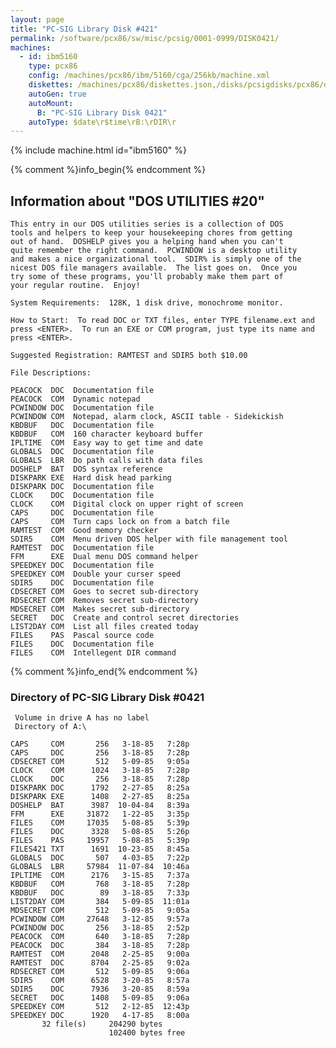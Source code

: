 ```yaml
---
layout: page
title: "PC-SIG Library Disk #421"
permalink: /software/pcx86/sw/misc/pcsig/0001-0999/DISK0421/
machines:
  - id: ibm5160
    type: pcx86
    config: /machines/pcx86/ibm/5160/cga/256kb/machine.xml
    diskettes: /machines/pcx86/diskettes.json,/disks/pcsigdisks/pcx86/diskettes.json
    autoGen: true
    autoMount:
      B: "PC-SIG Library Disk 0421"
    autoType: $date\r$time\rB:\rDIR\r
---
```


{% include machine.html id="ibm5160" %}

{% comment %}info_begin{% endcomment %}

## Information about "DOS UTILITIES #20"

    This entry in our DOS utilities series is a collection of DOS
    tools and helpers to keep your housekeeping chores from getting
    out of hand.  DOSHELP gives you a helping hand when you can't
    quite remember the right command.  PCWINDOW is a desktop utility
    and makes a nice organizational tool.  SDIR% is simply one of the
    nicest DOS file managers available.  The list goes on.  Once you
    try some of these programs, you'll probably make them part of
    your regular routine.  Enjoy!
    
    System Requirements:  128K, 1 disk drive, monochrome monitor.
    
    How to Start:  To read DOC or TXT files, enter TYPE filename.ext and
    press <ENTER>.  To run an EXE or COM program, just type its name and
    press <ENTER>.
    
    Suggested Registration: RAMTEST and SDIR5 both $10.00
    
    File Descriptions:
    
    PEACOCK  DOC  Documentation file
    PEACOCK  COM  Dynamic notepad
    PCWINDOW DOC  Documentation file
    PCWINDOW COM  Notepad, alarm clock, ASCII table - Sidekickish
    KBDBUF   DOC  Documentation file
    KBDBUF   COM  160 character keyboard buffer
    IPLTIME  COM  Easy way to get time and date
    GLOBALS  DOC  Documentation file
    GLOBALS  LBR  Do path calls with data files
    DOSHELP  BAT  DOS syntax reference
    DISKPARK EXE  Hard disk head parking
    DISKPARK DOC  Documentation file
    CLOCK    DOC  Documentation file
    CLOCK    COM  Digital clock on upper right of screen
    CAPS     DOC  Documentation file
    CAPS     COM  Turn caps lock on from a batch file
    RAMTEST  COM  Good memory checker
    SDIR5    COM  Menu driven DOS helper with file management tool
    RAMTEST  DOC  Documentation file
    FFM      EXE  Dual menu DOS command helper
    SPEEDKEY DOC  Documentation file
    SPEEDKEY COM  Double your curser speed
    SDIR5    DOC  Documentation file
    CDSECRET COM  Goes to secret sub-directory
    RDSECRET COM  Removes secret sub-directory
    MDSECRET COM  Makes secret sub-directory
    SECRET   DOC  Create and control secret directories
    LIST2DAY COM  List all files created today
    FILES    PAS  Pascal source code
    FILES    DOC  Documentation file
    FILES    COM  Intellegent DIR command
{% comment %}info_end{% endcomment %}


### Directory of PC-SIG Library Disk #0421

     Volume in drive A has no label
     Directory of A:\

    CAPS     COM       256   3-18-85   7:28p
    CAPS     DOC       256   3-18-85   7:28p
    CDSECRET COM       512   5-09-85   9:05a
    CLOCK    COM      1024   3-18-85   7:28p
    CLOCK    DOC       256   3-18-85   7:28p
    DISKPARK DOC      1792   2-27-85   8:25a
    DISKPARK EXE      1408   2-27-85   8:25a
    DOSHELP  BAT      3987  10-04-84   8:39a
    FFM      EXE     31872   1-22-85   3:35p
    FILES    COM     17035   5-08-85   5:39p
    FILES    DOC      3328   5-08-85   5:26p
    FILES    PAS     19957   5-08-85   5:39p
    FILES421 TXT      1691  10-23-85   8:45a
    GLOBALS  DOC       507   4-03-85   7:22p
    GLOBALS  LBR     57984  11-07-84  10:46a
    IPLTIME  COM      2176   3-15-85   7:37a
    KBDBUF   COM       768   3-18-85   7:28p
    KBDBUF   DOC        89   3-18-85   7:33p
    LIST2DAY COM       384   5-09-85  11:01a
    MDSECRET COM       512   5-09-85   9:05a
    PCWINDOW COM     27648   3-12-85   9:57a
    PCWINDOW DOC       256   3-18-85   2:52p
    PEACOCK  COM       640   3-18-85   7:28p
    PEACOCK  DOC       384   3-18-85   7:28p
    RAMTEST  COM      2048   2-25-85   9:00a
    RAMTEST  DOC      8704   2-25-85   9:02a
    RDSECRET COM       512   5-09-85   9:06a
    SDIR5    COM      6528   3-20-85   8:57a
    SDIR5    DOC      7936   3-20-85   8:59a
    SECRET   DOC      1408   5-09-85   9:06a
    SPEEDKEY COM       512   2-12-85  12:43p
    SPEEDKEY DOC      1920   4-17-85   8:00a
           32 file(s)     204290 bytes
                          102400 bytes free
